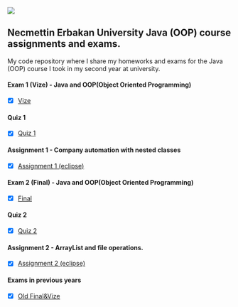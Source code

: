 ![](https://img.shields.io/badge/Java-ED8B00?style=for-the-badge&logo=java&logoColor=white)

## Necmettin Erbakan University Java (OOP) course assignments and exams.

My code repository where I share my homeworks and exams for the Java (OOP) course I took in my second year at university.


#### Exam 1 (Vize) - Java and OOP(Object Oriented Programming)

* [x] [Vize](/Vize)


#### Quiz 1

* [x] [Quiz 1](/NEU_OOP_Quiz)


#### Assignment 1 - Company automation with nested classes

* [x] [Assignment 1 (eclipse)](/Odev)


#### Exam 2 (Final) - Java and OOP(Object Oriented Programming)

* [x] [Final](/Final)


#### Quiz 2

* [x] [Quiz 2](/NEU_OOP_Quiz2)


#### Assignment 2 - ArrayList and file operations.

* [x] [Assignment 2 (eclipse)](/Odev1)


#### Exams in previous years

* [x] [Old Final&Vize](/NEU_GECMIS_SINAV_SORULARİ)
